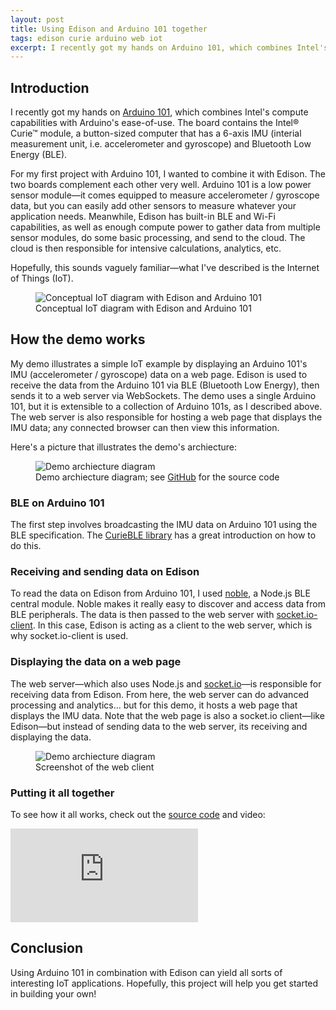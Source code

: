 ```yaml
---
layout: post
title: Using Edison and Arduino 101 together
tags: edison curie arduino web iot
excerpt: I recently got my hands on Arduino 101, which combines Intel's compute capabilities with Arduino's ease-of-use. The board contains the Intel® Curie™ module, a button-sized computer that has a 6-axis IMU (interial measurement unit, i.e. accelerometer and gyroscope) and Bluetooth Low Energy (BLE)....
---
```


## Introduction

I recently got my hands on [Arduino 101](https://www-ssl.intel.com/content/www/us/en/do-it-yourself/arduino-101.html), which combines Intel's compute capabilities with Arduino's ease-of-use. The board contains the Intel® Curie™ module, a button-sized computer that has a 6-axis IMU (interial measurement unit, i.e. accelerometer and gyroscope) and Bluetooth Low Energy (BLE).

For my first project with Arduino 101, I wanted to combine it with Edison. The two boards complement each other very well. Arduino 101 is a low power sensor module&mdash;it comes equipped to measure accelerometer / gyroscope data, but you can easily add other sensors to measure whatever your application needs. Meanwhile, Edison has built-in BLE and Wi-Fi capabilities, as well as enough compute power to gather data from multiple sensor modules, do some basic processing, and send to the cloud. The cloud is then responsible for intensive calculations, analytics, etc.

Hopefully, this sounds vaguely familiar&mdash;what I've described is the Internet of Things (IoT).

<figure class="figure">
  <img class="figure-img img-fluid border rounded" src="/assets/img/edison/edison-arduino101-iot-conceptual.png" alt="Conceptual IoT diagram with Edison and Arduino 101">
  <figcaption class="figure-caption text-center">Conceptual IoT diagram with Edison and Arduino 101</figcaption>
</figure>

## How the demo works

My demo illustrates a simple IoT example by displaying an Arduino 101's IMU (accelerometer / gyroscope) data on a web page. Edison is used to receive the data from the Arduino 101 via BLE (Bluetooth Low Energy), then sends it to a web server via WebSockets. The demo uses a single Arduino 101, but it is extensible to a collection of Arduino 101s, as I described above. The web server is also responsible for hosting a web page that displays the IMU data; any connected browser can then view this information.

Here's a picture that illustrates the demo's archiecture:

<figure class="figure">
  <img class="figure-img img-fluid border rounded" src="https://raw.githubusercontent.com/drejkim/edison-arduino101-iot/master/images/edison-arduino101-iot.png" alt="Demo archiecture diagram">
  <figcaption class="figure-caption text-center">Demo archiecture diagram; see <a class="text-dark" href="https://github.com/drejkim/edison-arduino101-iot">GitHub</a> for the source code</figcaption>
</figure>

### BLE on Arduino 101

The first step involves broadcasting the IMU data on Arduino 101 using the BLE specification. The [CurieBLE library](https://www.arduino.cc/en/Reference/CurieBLE) has a great introduction on how to do this.

### Receiving and sending data on Edison

To read the data on Edison from Arduino 101, I used [noble](https://github.com/sandeepmistry/noble), a Node.js BLE central module. Noble makes it really easy to discover and access data from BLE peripherals. The data is then passed to the web server with [socket.io-client](https://github.com/socketio/socket.io-client). In this case, Edison is acting as a client to the web server, which is why socket.io-client is used.

### Displaying the data on a web page

The web server&mdash;which also uses Node.js and [socket.io](http://socket.io/)&mdash;is responsible for receiving data from Edison. From here, the web server can do advanced processing and analytics... but for this demo, it hosts a web page that displays the IMU data. Note that the web page is also a socket.io client&mdash;like Edison&mdash;but instead of sending data to the web server, its receiving and displaying the data.

<div class="row justify-content-center mb-3">
  <div class="col-sm-6">
    <figure class="figure">
      <img class="figure-img img-fluid border rounded" src="/assets/img/edison/edison-arduino101-iot-web-client.png" alt="Demo archiecture diagram">
      <figcaption class="figure-caption text-center">Screenshot of the web client</figcaption>
    </figure>
  </div>
</div>

### Putting it all together

To see how it all works, check out the [source code](https://github.com/drejkim/edison-arduino101-iot) and video:

<div class="mb-3">
  <div class="embed-responsive embed-responsive-16by9">
    <iframe class="embed-responsive-item" src="https://www.youtube.com/embed/NRZZRsqJQWY" frameborder="0" allowfullscreen=""></iframe>
  </div>
</div>

## Conclusion

Using Arduino 101 in combination with Edison can yield all sorts of interesting IoT applications. Hopefully, this project will help you get started in building your own!
